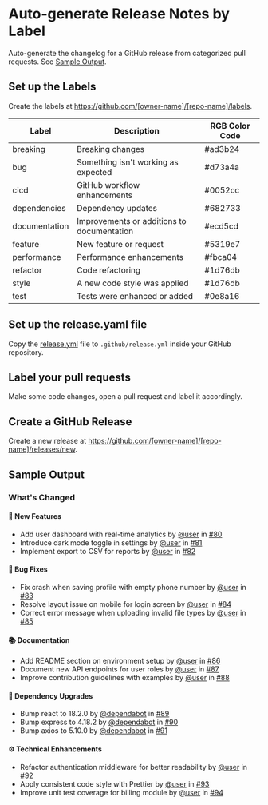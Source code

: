 # Auto-generate Release Notes by Label

Auto-generate the changelog for a GitHub release from categorized pull requests. See [Sample Output](#sample-output).

## Set up the Labels

Create the labels at <https://github.com/[owner-name]/[repo-name]/labels>.

| Label        | Description                               | RGB Color Code |
|--------------|-------------------------------------------|----------------|
| breaking     | Breaking changes                          | #ad3b24      |
| bug          | Something isn't working as expected       | #d73a4a      |
| cicd         | GitHub workflow enhancements              | #0052cc      |
| dependencies | Dependency updates                        | #682733      |
| documentation| Improvements or additions to documentation| #ecd5cd      |
| feature      | New feature or request                    | #5319e7      |
| performance  | Performance enhancements                  | #fbca04      |
| refactor     | Code refactoring                          | #1d76db      |
| style        | A new code style was applied              | #1d76db      |
| test         | Tests were enhanced or added              | #0e8a16      |

## Set up the release.yaml file

Copy the [release.yml](release.yml) file to `.github/release.yml` inside your GitHub repository.

## Label your pull requests

Make some code changes, open a pull request and label it accordingly.

## Create a GitHub Release

Create a new release at <https://github.com/[owner-name]/[repo-name]/releases/new>.

## Sample Output

### What's Changed

#### 🚀 New Features

* Add user dashboard with real-time analytics by [@user](.) in [#80](.)
* Introduce dark mode toggle in settings by [@user](.) in [#81](.)
* Implement export to CSV for reports by [@user](.) in [#82](.)

#### 🐞 Bug Fixes

* Fix crash when saving profile with empty phone number by [@user](.) in [#83](.)
* Resolve layout issue on mobile for login screen by [@user](.) in [#84](.)
* Correct error message when uploading invalid file types by [@user](.) in [#85](.)

#### 📚 Documentation

* Add README section on environment setup by [@user](.) in [#86](.)
* Document new API endpoints for user roles by [@user](.) in [#87](.)
* Improve contribution guidelines with examples by [@user](.) in [#88](.)

#### 🔨 Dependency Upgrades

* Bump react to 18.2.0 by [@dependabot](.) in [#89](.)
* Bump express to 4.18.2 by [@dependabot](.) in [#90](.)
* Bump axios to 5.10.0 by [@dependabot](.) in [#91](.)

#### ⚙️ Technical Enhancements

* Refactor authentication middleware for better readability by [@user](.) in [#92](.)
* Apply consistent code style with Prettier by [@user](.) in [#93](.)
* Improve unit test coverage for billing module by [@user](.) in [#94](.)
